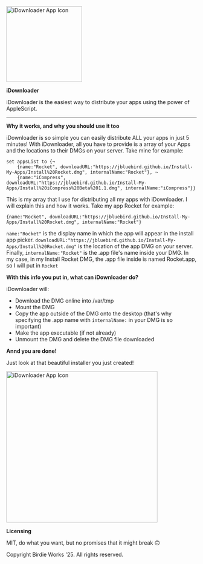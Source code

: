 <img src="iDownloader-iOS-Default-1024x1024@2x.png" alt="iDownloader App Icon" style="width: 200px;">

**iDownloader**


iDownloader is the easiest way to distribute your apps using the power of AppleScript.

---

**Why it works, and why you should use it too**


iDownloader is so simple you can easily distribute ALL your apps in just 5 minutes! With iDownloader, all you have to provide is a array of your Apps and the locations to their DMGs on your server. Take mine for example:


```
set appsList to {¬
	{name:"Rocket", downloadURL:"https://jbluebird.github.io/Install-My-Apps/Install%20Rocket.dmg", internalName:"Rocket"}, ¬
	{name:"iCompress", downloadURL:"https://jbluebird.github.io/Install-My-Apps/Install%20iCompress%20Beta%201.1.dmg", internalName:"iCompress"}}
```
This is my array that I use for distributing all my apps with iDownloader. I will explain this and how it works. Take my app Rocket for example:

```
{name:"Rocket", downloadURL:"https://jbluebird.github.io/Install-My-Apps/Install%20Rocket.dmg", internalName:"Rocket"}
```

```name:"Rocket"``` is the display name in which the app will appear in the install app picker.
```downloadURL:"https://jbluebird.github.io/Install-My-Apps/Install%20Rocket.dmg"``` is the location of the app DMG on your server.
Finally, ```internalName:"Rocket"``` is the .app file's name inside your DMG. In my case, in my Install Rocket DMG, the .app file inside is named Rocket.app, so I will put in ```Rocket```

**With this info you put in, what can iDownloader do?**

iDownloader will:

- Download the DMG online into /var/tmp
- Mount the DMG
- Copy the app outside of the DMG onto the desktop (that's why specifying the .app name with ```internalName:``` in your DMG is so important)
- Make the app executable (if not already)
- Unmount the DMG and delete the DMG file downloaded

**Annd you are done!**

Just look at that beautiful installer you just created!

<img src="wow.png" alt="iDownloader App Icon" style="width: 400px;">

**Licensing**

MIT, do what you want, but no promises that it might break 🙃

Copyright Birdie Works '25. All rights reserved.
